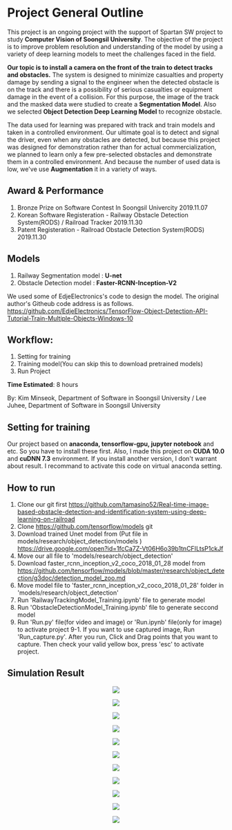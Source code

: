 # Project General Outline
This project is an ongoing project with the support of Spartan SW project to study **Computer Vision of Soongsil University**. The objective of the project is to improve problem resolution and understanding of the model by using a variety of deep learning models to meet the challenges faced in the field.

**Our topic is to install a camera on the front of the train to detect tracks and obstacles.** The system is designed to minimize casualties and property damage by sending a signal to the engineer when the detected obstacle is on the track and there is a possibility of serious casualties or equipment damage in the event of a collision. For this purpose, the image of the track and the masked data were studied to create a **Segmentation Model**. Also we selected **Object Detection Deep Learning Model** to recognize obstacle.

The data used for learning was prepared with track and train models and taken in a controlled environment. Our ultimate goal is to detect and signal the driver, even when any obstacles are detected, but because this project was designed for demonstration rather than for actual commercialization, we planned to learn only a few pre-selected obstacles and demonstrate them in a controlled environment. And because the number of used data is low, we've use **Augmentation** it in a variety of ways.

## Award & Performance
1. Bronze Prize on Software Contest In Soongsil Univercity 2019.11.07
2. Korean Software Registeration - Railway Obstacle Detection System(RODS) / Railroad Tracker 2019.11.30
3. Patent Registeration - Railroad Obstacle Detection System(RODS) 2019.11.30

## Models
1. Railway Segmentation model : **U-net**
2. Obstacle Detection model : **Faster-RCNN-Inception-V2**

We used some of EdjeElectronics's code to design the model. The original author's Githeub code address is as follows.
https://github.com/EdjeElectronics/TensorFlow-Object-Detection-API-Tutorial-Train-Multiple-Objects-Windows-10
    
## Workflow:
1. Setting for training
2. Training model(You can skip this to download pretrained models)
3. Run Project

**Time Estimated**: 8 hours

By: Kim Minseok, Department of Software in Soongsil University / 
 Lee Juhee, Department of Software in Soongsil University

## Setting for training
Our project based on **anaconda, tensorflow-gpu, jupyter notebook** and etc. So you have to install these first.
Also, I made this project on **CUDA 10.0** and **cuDNN 7.3** environment. If you install another version, I don't warrant about result.
I recommand to activate this code on virtual anaconda setting.

## How to run
1. Clone our git first
https://github.com/tamasino52/Real-time-image-based-obstacle-detection-and-identification-system-using-deep-learning-on-railroad
2. Clone https://github.com/tensorflow/models git
3. Download trained Unet model from (Put file in models/research/object_detection/models )
https://drive.google.com/open?id=1fcCa7Z-Vt06H6o39b1tnCFILtsP1ckJf
4. Move our all file to 'models/research/object_detection'
5. Download faster_rcnn_inception_v2_coco_2018_01_28 model from https://github.com/tensorflow/models/blob/master/research/object_detection/g3doc/detection_model_zoo.md
6. Move model file to 'faster_rcnn_inception_v2_coco_2018_01_28' folder in 'models/research/object_detection'
7. Run 'RailwayTrackingModel_Training.ipynb' file to generate model
8. Run 'ObstacleDetectionModel_Training.ipynb' file to generate seccond model
9. Run 'Run.py' file(for video and image) or 'Run.ipynb' file(only for image)  to activate project
9-1. If you want to use captured image, Run 'Run_capture.py'. After you run, Click and Drag points that you want to capture. Then check your valid yellow box, press 'esc' to activate project.

## Simulation Result
<p align="center">
  <img src="/simulation/test (1).JPG">
</p>
<p align="center">
  <img src="/simulation/test (2).JPG">
</p>
<p align="center">
  <img src="/simulation/test (3).JPG">
</p>
<p align="center">
  <img src="/simulation/test (4).JPG">
</p>
<p align="center">
  <img src="/simulation/test (5).JPG">
</p>
<p align="center">
  <img src="/simulation/test (6).JPG">
</p>
<p align="center">
  <img src="/simulation/test (7).JPG">
</p>
<p align="center">
  <img src="/simulation/test (8).JPG">
</p>
<p align="center">
  <img src="/simulation/test (9).JPG">
</p>
<p align="center">
  <img src="/simulation/test (10).JPG">
</p>
<p align="center">
  <img src="/simulation/test (11).JPG">
</p>

